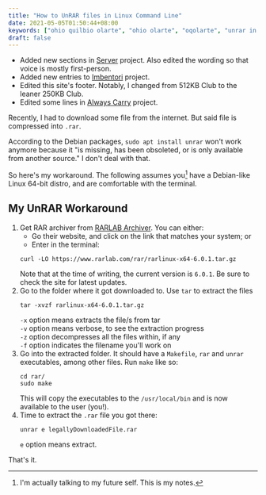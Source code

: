 ```yaml
---
title: "How to UnRAR files in Linux Command Line"
date: 2021-05-05T01:50:44+08:00
keywords: ["ohio quilbio olarte", "ohio olarte", "oqolarte", "unrar in linux", "how to unrar in linux", "unrar in linux debian", "debian unrar"]
draft: false
---
```

- Added new sections in [Server](/server) project.
Also edited the wording so that voice is mostly first-person.
- Added new entries to [Imbentori](/imbentori) project.
- Edited this site's footer.
Notably, I changed from 512KB Club to the leaner 250KB Club.
- Edited some lines in [Always Carry](/alwayscarry) project.

Recently, I had to download some file from the internet.
But said file is compressed into `.rar`.

According to the Debian packages, `sudo apt install unrar` won't work anymore because it "is missing, has been obsoleted, or is only available from another source."
I don't deal with that.

So here's my workaround.
The following assumes you[^you] have a Debian-like Linux 64-bit distro,
and are comfortable with the terminal.

[^you]: I'm actually talking to my future self.
This is my notes.

## My UnRAR Workaround

1. Get RAR archiver from [RARLAB Archiver](https://www.rarlab.com/download.htm).
You can either:
   - Go their website, and click on the link that matches your system; or
   - Enter in the terminal:
   ```shell
   curl -LO https://www.rarlab.com/rar/rarlinux-x64-6.0.1.tar.gz
   ```
   Note that at the time of writing, the current version is `6.0.1`.
   Be sure to check the site for latest updates.
2. Go to the folder where it got downloaded to.
Use `tar` to extract the files
   ```shell
   tar -xvzf rarlinux-x64-6.0.1.tar.gz
   ```
   `-x` option means extracts the file/s from tar  
   `-v` option means verbose, to see the extraction progress  
   `-z` option decompresses all the files within, if any  
   `-f` option indicates the filename you'll work on
3. Go into the extracted folder.
It should have a `Makefile`, `rar` and `unrar` executables, among other files.
Run `make` like so:
   ```shell
   cd rar/
   sudo make
   ```
   This will copy the executables to the `/usr/local/bin` and is now available to the user (you!).
4. Time to extract the `.rar` file you got there:
   ```shell
   unrar e legallyDownloadedFile.rar
   ```
   `e` option means extract.

That's it.
